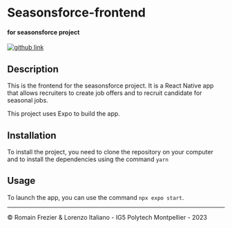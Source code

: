 # Seasonsforce-frontend

#### for seasonsforce project

<a target="_blank" href="https://github.com/lorenzo-italiano/Seasonsforce">
  <img alt="github link" src="https://img.shields.io/badge/SEASONFORCE-global-green?logo=github&style=for-the-badge">
</a>


## Description

This is the frontend for the seasonsforce project. It is a React Native app that allows recruiters to create job offers and to recruit candidate for seasonal jobs.

This project uses Expo to build the app.

## Installation

To install the project, you need to clone the repository on your computer and to install the dependencies using the command `yarn`

## Usage

To launch the app, you can use the command `npx expo start`.

---

© Romain Frezier & Lorenzo Italiano - IG5 Polytech Montpellier - 2023